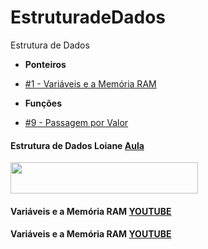 # EstruturadeDados
 Estrutura de Dados
 - **Ponteiros**
  - [#1 - Variáveis e a Memória RAM](https://github.com/GersonESS/EstruturadeDados/blob/main/variaveis-e-memoria/codes/variaveis-e-memoria.c)

 - **Funções**
  - [#9 - Passagem por Valor](https://github.com/xavecoding/dominando-estruturas-de-dados-1/tree/main/funcoes)
#### Estrutura de Dados Loiane [Aula ](https://www.youtube.com/watch?v=N3K8PjFOhy4&list=PLGxZ4Rq3BOBrgumpzz-l8kFMw2DLERdxi&index=1)

</td>
<td><a href="https:/github.com//GersonES/" target="_blank"><img src="https://github.com/GersonESS/EstruturadeDados/blob/main/variaveis-e-memoria/Pasted%20image%2020240613201513.png?raw=true" width="300px" height="50px"/></a>
</td>


#### Variáveis e a Memória RAM [YOUTUBE ](https://www.youtube.com/watch?v=ucupombJuUM&list=PL3ZslI15yo2r-gHJtjORRMRKMSNRpf7u5&index=1)

#### Variáveis e a Memória RAM [YOUTUBE ](https://www.youtube.com/watch?v=ucupombJuUM&list=PL3ZslI15yo2r-gHJtjORRMRKMSNRpf7u5&index=2)